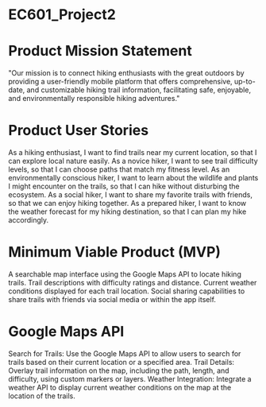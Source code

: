 # EC601_Project2
# Product Mission Statement
"Our mission is to connect hiking enthusiasts with the great outdoors by providing a user-friendly mobile platform that offers comprehensive, up-to-date, and customizable hiking trail information, facilitating safe, enjoyable, and environmentally responsible hiking adventures."

# Product User Stories

As a hiking enthusiast, I want to find trails near my current location, so that I can explore local nature easily.
As a novice hiker, I want to see trail difficulty levels, so that I can choose paths that match my fitness level.
As an environmentally conscious hiker, I want to learn about the wildlife and plants I might encounter on the trails, so that I can hike without disturbing the ecosystem.
As a social hiker, I want to share my favorite trails with friends, so that we can enjoy hiking together.
As a prepared hiker, I want to know the weather forecast for my hiking destination, so that I can plan my hike accordingly.

# Minimum Viable Product (MVP)

A searchable map interface using the Google Maps API to locate hiking trails.
Trail descriptions with difficulty ratings and distance.
Current weather conditions displayed for each trail location.
Social sharing capabilities to share trails with friends via social media or within the app itself.

# Google Maps API

Search for Trails: Use the Google Maps API to allow users to search for trails based on their current location or a specified area.
Trail Details: Overlay trail information on the map, including the path, length, and difficulty, using custom markers or layers.
Weather Integration: Integrate a weather API to display current weather conditions on the map at the location of the trails.
